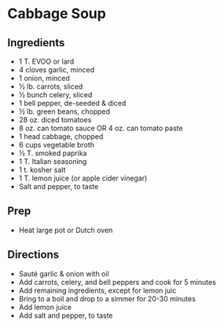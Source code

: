 # Cabbage Soup

## Ingredients

- 1 T. EVOO or lard
- 4 cloves garlic, minced
- 1 onion, minced
- ½ lb. carrots, sliced
- ½ bunch celery, sliced
- 1 bell pepper, de-seeded & diced
- ½ lb. green beans, chopped
- 28 oz. diced tomatoes
- 8 oz. can tomato sauce OR 4 oz. can tomato paste
- 1 head cabbage, chopped
- 6 cups vegetable broth
- ½ T. smoked paprika
- 1 T. Italian seasoning
- 1 t. kosher salt
- 1 T. lemon juice (or apple cider vinegar)
- Salt and pepper, to taste

## Prep

- Heat large pot or Dutch oven

## Directions

- Sauté garlic & onion with oil
- Add carrots, celery, and bell peppers and cook for 5 minutes
- Add remaining ingredients, except for lemon juic
- Bring to a boil and drop to a simmer for 20-30 minutes
- Add lemon juice
- Add salt and pepper, to taste
